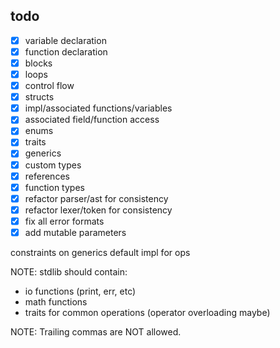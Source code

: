 ## todo
- [x] variable declaration
- [x] function declaration
- [x] blocks
- [x] loops
- [x] control flow
- [x] structs
- [x] impl/associated functions/variables
- [x] associated field/function access
- [x] enums
- [x] traits
- [x] generics
- [x] custom types
- [x] references
- [x] function types
- [x] refactor parser/ast for consistency
- [x] refactor lexer/token for consistency
- [x] fix all error formats
- [x] add mutable parameters

constraints on generics
default impl for ops

NOTE: stdlib should contain:
- io functions (print, err, etc)
- math functions
- traits for common operations (operator overloading maybe)

NOTE: Trailing commas are NOT allowed.
